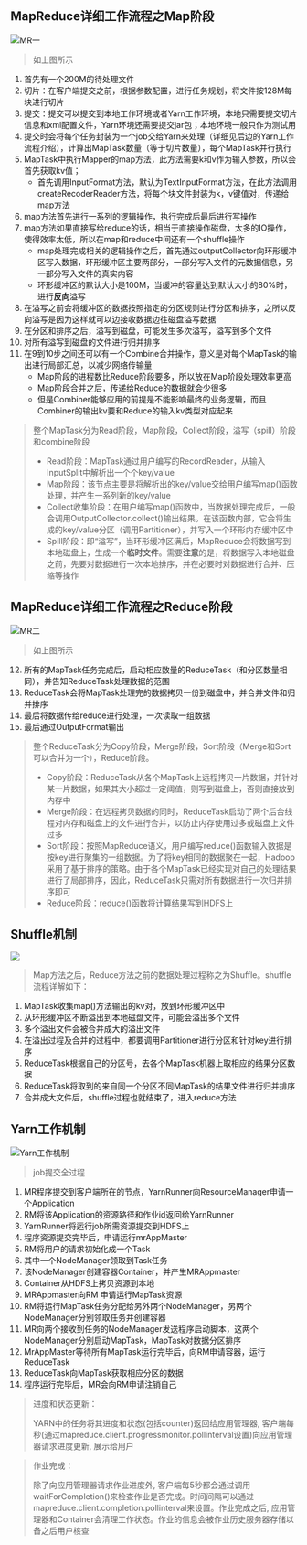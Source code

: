 ## MapReduce详细工作流程之Map阶段

![MR一](https://mmbiz.qpic.cn/mmbiz_png/hlLEC0QP5QUCtQDYX29t2JotdFQTVPluHxZp9tIlHAia6D5tQZhxvNVcfibuibvrk8zCKtaWG12ROD8WWNW2n1YicQ/0?wx_fmt=png)

> 如上图所示

1. 首先有一个200M的待处理文件
2. 切片：在客户端提交之前，根据参数配置，进行任务规划，将文件按128M每块进行切片
3. 提交：提交可以提交到本地工作环境或者Yarn工作环境，本地只需要提交切片信息和xml配置文件，Yarn环境还需要提交jar包；本地环境一般只作为测试用
4. 提交时会将每个任务封装为一个job交给Yarn来处理（详细见后边的Yarn工作流程介绍），计算出MapTask数量（等于切片数量），每个MapTask并行执行
5. MapTask中执行Mapper的map方法，此方法需要k和v作为输入参数，所以会首先获取kv值；
   * 首先调用InputFormat方法，默认为TextInputFormat方法，在此方法调用createRecoderReader方法，将每个块文件封装为k，v键值对，传递给map方法
6. map方法首先进行一系列的逻辑操作，执行完成后最后进行写操作
7. map方法如果直接写给reduce的话，相当于直接操作磁盘，太多的IO操作，使得效率太低，所以在map和reduce中间还有一个shuffle操作
   * map处理完成相关的逻辑操作之后，首先通过outputCollector向环形缓冲区写入数据，环形缓冲区主要两部分，一部分写入文件的元数据信息，另一部分写入文件的真实内容
   * 环形缓冲区的默认大小是100M，当缓冲的容量达到默认大小的80%时，进行**反向**溢写
8. 在溢写之前会将缓冲区的数据按照指定的分区规则进行分区和排序，之所以反向溢写是因为这样就可以边接收数据边往磁盘溢写数据
9. 在分区和排序之后，溢写到磁盘，可能发生多次溢写，溢写到多个文件
10. 对所有溢写到磁盘的文件进行归并排序
11. 在9到10步之间还可以有一个Combine合并操作，意义是对每个MapTask的输出进行局部汇总，以减少网络传输量
    * Map阶段的进程数比Reduce阶段要多，所以放在Map阶段处理效率更高
    * Map阶段合并之后，传递给Reduce的数据就会少很多
    * 但是Combiner能够应用的前提是不能影响最终的业务逻辑，而且Combiner的输出kv要和Reduce的输入kv类型对应起来

> 整个MapTask分为Read阶段，Map阶段，Collect阶段，溢写（spill）阶段和combine阶段
>
> * Read阶段：MapTask通过用户编写的RecordReader，从输入InputSplit中解析出一个个key/value
> * Map阶段：该节点主要是将解析出的key/value交给用户编写map()函数处理，并产生一系列新的key/value
> * Collect收集阶段：在用户编写map()函数中，当数据处理完成后，一般会调用OutputCollector.collect()输出结果。在该函数内部，它会将生成的key/value分区（调用Partitioner），并写入一个环形内存缓冲区中
> * Spill阶段：即“溢写”，当环形缓冲区满后，MapReduce会将数据写到本地磁盘上，生成一个**临时文件**。需要**注意**的是，将数据写入本地磁盘之前，先要对数据进行一次本地排序，并在必要时对数据进行合并、压缩等操作

## MapReduce详细工作流程之Reduce阶段

![MR二](https://mmbiz.qpic.cn/mmbiz_png/hlLEC0QP5QUCtQDYX29t2JotdFQTVPlug1PVsOu03HZicVDBkSqBwliaEicsN93Rr9gHcictB2ZvKsnicwo8mMcETgA/0?wx_fmt=png)

> 如上图所示

12. 所有的MapTask任务完成后，启动相应数量的ReduceTask（和分区数量相同），并告知ReduceTask处理数据的范围
13. ReduceTask会将MapTask处理完的数据拷贝一份到磁盘中，并合并文件和归并排序
14. 最后将数据传给reduce进行处理，一次读取一组数据
15. 最后通过OutputFormat输出

> 整个ReduceTask分为Copy阶段，Merge阶段，Sort阶段（Merge和Sort可以合并为一个），Reduce阶段。
>
> * Copy阶段：ReduceTask从各个MapTask上远程拷贝一片数据，并针对某一片数据，如果其大小超过一定阈值，则写到磁盘上，否则直接放到内存中
> * Merge阶段：在远程拷贝数据的同时，ReduceTask启动了两个后台线程对内存和磁盘上的文件进行合并，以防止内存使用过多或磁盘上文件过多
> * Sort阶段：按照MapReduce语义，用户编写reduce()函数输入数据是按key进行聚集的一组数据。为了将key相同的数据聚在一起，Hadoop采用了基于排序的策略。由于各个MapTask已经实现对自己的处理结果进行了局部排序，因此，ReduceTask只需对所有数据进行一次归并排序即可
> * Reduce阶段：reduce()函数将计算结果写到HDFS上

## Shuffle机制

![](https://mmbiz.qpic.cn/mmbiz_png/hlLEC0QP5QUCtQDYX29t2JotdFQTVPluG21x84beRCgibgApd3OTpJk3ibsttsPo2iaGS689vfbjZ8XSby8AuWCLg/0?wx_fmt=png)

> Map方法之后，Reduce方法之前的数据处理过程称之为Shuffle。shuffle流程详解如下：

1. MapTask收集map()方法输出的kv对，放到环形缓冲区中
2. 从环形缓冲区不断溢出到本地磁盘文件，可能会溢出多个文件
3. 多个溢出文件会被合并成大的溢出文件
4. 在溢出过程及合并的过程中，都要调用Partitioner进行分区和针对key进行排序
5. ReduceTask根据自己的分区号，去各个MapTask机器上取相应的结果分区数据
6. ReduceTask将取到的来自同一个分区不同MapTask的结果文件进行归并排序
7. 合并成大文件后，shuffle过程也就结束了，进入reduce方法

## Yarn工作机制

![Yarn工作机制](https://mmbiz.qpic.cn/mmbiz_png/hlLEC0QP5QUCtQDYX29t2JotdFQTVPlu1yDopKJMbQJZDmicJSBRmwufkBKgDHg9Hv6dgG0p4dqJ3PkSFMOHI4Q/0?wx_fmt=png)

> job提交全过程

1. MR程序提交到客户端所在的节点，YarnRunner向ResourceManager申请一个Application
2. RM将该Application的资源路径和作业id返回给YarnRunner
3. YarnRunner将运行job所需资源提交到HDFS上
4. 程序资源提交完毕后，申请运行mrAppMaster
5. RM将用户的请求初始化成一个Task
6. 其中一个NodeManager领取到Task任务
7. 该NodeManager创建容器Container，并产生MRAppmaster
8. Container从HDFS上拷贝资源到本地
9. MRAppmaster向RM 申请运行MapTask资源
10. RM将运行MapTask任务分配给另外两个NodeManager，另两个NodeManager分别领取任务并创建容器
11. MR向两个接收到任务的NodeManager发送程序启动脚本，这两个NodeManager分别启动MapTask，MapTask对数据分区排序
12. MrAppMaster等待所有MapTask运行完毕后，向RM申请容器，运行ReduceTask
13. ReduceTask向MapTask获取相应分区的数据
14. 程序运行完毕后，MR会向RM申请注销自己

> 进度和状态更新：
>
> YARN中的任务将其进度和状态(包括counter)返回给应用管理器, 客户端每秒(通过mapreduce.client.progressmonitor.pollinterval设置)向应用管理器请求进度更新, 展示给用户

> 作业完成：
>
> 除了向应用管理器请求作业进度外, 客户端每5秒都会通过调用waitForCompletion()来检查作业是否完成。时间间隔可以通过mapreduce.client.completion.pollinterval来设置。作业完成之后, 应用管理器和Container会清理工作状态。作业的信息会被作业历史服务器存储以备之后用户核查